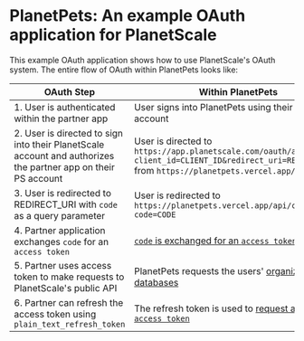 # PlanetPets: An example OAuth application for PlanetScale

This example OAuth application shows how to use PlanetScale's OAuth system. The entire flow of OAuth within PlanetPets looks like:

| OAuth Step | Within PlanetPets |
| --- | ----------- |
| 1. User is authenticated within the partner app | User signs into PlanetPets using their Github account |
| 2. User is directed to sign into their PlanetScale account and authorizes the partner app on their PS account | User is directed to `https://app.planetscale.com/oauth/authorize?client_id=CLIENT_ID&redirect_uri=REDIRECT_URI` from `https://planetpets.vercel.app/` |
| 3. User is redirected to REDIRECT_URI with `code` as a query parameter | User is redirected to `https://planetpets.vercel.app/api/callback?code=CODE`|
| 4. Partner application exchanges `code` for an `access token` | [`code` is exchanged for an `access token`](https://github.com/notfelineit/planetpets/blob/main/pages/api/callback.ts#L15-L31) |
| 5. Partner uses access token to make requests to PlanetScale's public API | PlanetPets requests the users' [organizations](https://github.com/notfelineit/planetpets/blob/main/pages/play.tsx#L28-L36) and [databases](https://github.com/notfelineit/planetpets/blob/main/pages/play.tsx#L39-L47) |
| 6. Partner can refresh the access token using `plain_text_refresh_token` | The refresh token is used to [request a new `access token`](https://github.com/notfelineit/planetpets/blob/main/pages/api/refresh-token.ts#L8-L26) |
